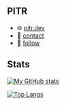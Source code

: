 ## PITR
- 🌐 [pitr.dev](https://pitr.dev/)
- 📖 [contact](https://pitr.dev/contact)
- 🌟 [follow](https://pitr.dev/follow)

## Stats
[![My GitHub stats](https://github-readme-stats.vercel.app/api?username=PITR-DEV&count_private=true&show_icons=true&theme=nord)](https://github.com/anuraghazra/github-readme-stats)

[![Top Langs](https://github-readme-stats.vercel.app/api/top-langs/?username=PITR-DEV&theme=nord)](https://github.com/anuraghazra/github-readme-stats)
